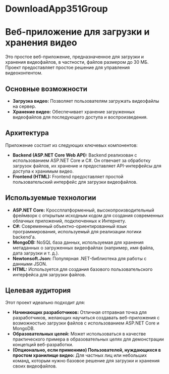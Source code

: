 # DownloadApp351Group
# Веб-приложение для загрузки и хранения видео

Это простое веб-приложение, предназначенное для загрузки и хранения видеофайлов, в частности, файлов размером до 30 МБ. Проект предоставляет простое решение для управления видеоконтентом.

## Основные возможности

*   **Загрузка видео:** Позволяет пользователям загружать видеофайлы на сервер.
*   **Хранение видео:** Обеспечивает хранение загруженных видеофайлов для последующего доступа и воспроизведения.

## Архитектура

Приложение состоит из следующих ключевых компонентов:

*   **Backend (ASP.NET Core Web API):** Backend реализован с использованием ASP.NET Core и C#. Он отвечает за обработку загрузок файлов, их хранение и предоставляет API-интерфейсы для доступа к хранимым видео.
*   **Frontend (HTML):** Frontend предоставляет простой пользовательский интерфейс для загрузки видеофайлов.

## Используемые технологии

*   **ASP.NET Core:** Кроссплатформенный, высокопроизводительный фреймворк с открытым исходным кодом для создания современных облачных приложений, подключенных к Интернету.
*   **C#:** Современный объектно-ориентированный язык программирования, используемый для реализации логики backend'а.
*   **MongoDB:** NoSQL база данных, используемая для хранения метаданных о загруженных видеофайлах (например, имя файла, дата загрузки и т. д.).
*   **Newtonsoft.Json:** Популярная .NET-библиотека для работы с данными JSON.
*   **HTML:** Используется для создания базового пользовательского интерфейса для загрузки файлов.

## Целевая аудитория

Этот проект идеально подходит для:

*   **Начинающих разработчиков:** Отличная отправная точка для разработчиков, желающих научиться создавать веб-приложения с возможностью загрузки файлов с использованием ASP.NET Core и MongoDB.
*   **Образовательных целей:** Может использоваться в качестве практического примера в образовательных целях для демонстрации концепций веб-разработки.
*   **(Опционально, если применимо) Пользователей, нуждающихся в простом хранилище видео:** Для частных лиц или небольших команд, которым нужно базовое решение для загрузки и хранения своих видеофайлов.
